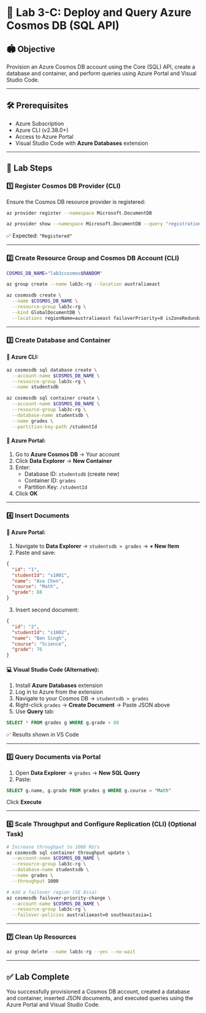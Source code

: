 # 🌌 Lab 3-C: Deploy and Query Azure Cosmos DB (SQL API)

## 🏟️ Objective

Provision an Azure Cosmos DB account using the Core (SQL) API, create a database and container, and perform queries using Azure Portal and Visual Studio Code.

---

## 🛠️ Prerequisites

- Azure Subscription
- Azure CLI (v2.38.0+)
- Access to Azure Portal
- Visual Studio Code with **Azure Databases** extension

---

## 👣 Lab Steps

### 1️⃣ Register Cosmos DB Provider (CLI)

Ensure the Cosmos DB resource provider is registered:

```bash
az provider register --namespace Microsoft.DocumentDB

az provider show --namespace Microsoft.DocumentDB --query "registrationState"
```

✅ Expected: `"Registered"`

---

### 2️⃣ Create Resource Group and Cosmos DB Account (CLI)

```bash
COSMOS_DB_NAME="lab3ccosmos$RANDOM"

az group create --name lab3c-rg --location australiaeast

az cosmosdb create \
  --name $COSMOS_DB_NAME \
  --resource-group lab3c-rg \
  --kind GlobalDocumentDB \
  --locations regionName=australiaeast failoverPriority=0 isZoneRedundant=False
```

---

### 3️⃣ Create Database and Container

#### 🔹 Azure CLI:

```bash
az cosmosdb sql database create \
  --account-name $COSMOS_DB_NAME \
  --resource-group lab3c-rg \
  --name studentsdb

az cosmosdb sql container create \
  --account-name $COSMOS_DB_NAME \
  --resource-group lab3c-rg \
  --database-name studentsdb \
  --name grades \
  --partition-key-path /studentId
```

#### 🚩 Azure Portal:

1. Go to **Azure Cosmos DB** → Your account
2. Click **Data Explorer** → **New Container**
3. Enter:
   - Database ID: `studentsdb` (create new)
   - Container ID: `grades`
   - Partition Key: `/studentId`
4. Click **OK**

---

### 4️⃣ Insert Documents

#### 📅 Azure Portal:

1. Navigate to **Data Explorer** → `studentsdb > grades` → **+ New Item**
2. Paste and save:

```json
{
  "id": "1",
  "studentId": "s1001",
  "name": "Ava Chen",
  "course": "Math",
  "grade": 88
}
```

3. Insert second document:

```json
{
  "id": "2",
  "studentId": "s1002",
  "name": "Ben Singh",
  "course": "Science",
  "grade": 76
}
```

#### 💻 Visual Studio Code (Alternative):

1. Install **Azure Databases** extension
2. Log in to Azure from the extension
3. Navigate to your Cosmos DB → `studentsdb > grades`
4. Right-click `grades` → **Create Document** → Paste JSON above
5. Use **Query** tab:

```sql
SELECT * FROM grades g WHERE g.grade > 80
```

✅ Results shown in VS Code

---

### 5️⃣ Query Documents via Portal

1. Open **Data Explorer** → `grades` → **New SQL Query**
2. Paste:

```sql
SELECT g.name, g.grade FROM grades g WHERE g.course = "Math"
```

Click **Execute**

---

### 6️⃣ Scale Throughput and Configure Replication (CLI) (Optional Task)

```bash
# Increase throughput to 1000 RU/s
az cosmosdb sql container throughput update \
  --account-name $COSMOS_DB_NAME \
  --resource-group lab3c-rg \
  --database-name studentsdb \
  --name grades \
  --throughput 1000

# Add a failover region (SE Asia)
az cosmosdb failover-priority-change \
  --account-name $COSMOS_DB_NAME \
  --resource-group lab3c-rg \
  --failover-policies australiaeast=0 southeastasia=1
```

---

### 7️⃣ Clean Up Resources 

```bash
az group delete --name lab3c-rg --yes --no-wait
```

---

## ✅ Lab Complete

You successfully provisioned a Cosmos DB account, created a database and container, inserted JSON documents, and executed queries using the Azure Portal and Visual Studio Code.

